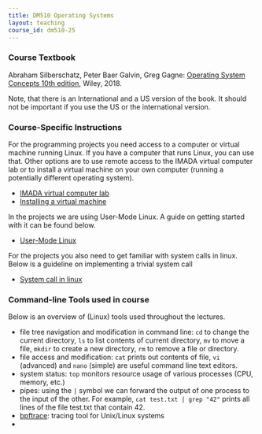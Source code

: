 ```yaml
---
title: DM510 Operating Systems
layout: teaching
course_id: dm510-25
---
```


### Course Textbook

Abraham Silberschatz, Peter Baer Galvin, Greg Gagne: [Operating System Concepts 10th edition](https://codex.cs.yale.edu/avi/os-book/OS10/index.html), Wiley, 2018.

Note, that there is an International and a US version of the book. It should not be important if you use the US or the international version.

### Course-Specific Instructions

For the programming projects you need access to a computer or virtual machine running Linux. If you have a computer that runs Linux, you can use that. Other options are to use remote access to the IMADA virtual computer lab or to install a virtual machine on your own computer (running a potentially different operating system).
- [IMADA virtual computer lab](lab)
- [Installing a virtual machine](vm)

In the projects we are using User-Mode Linux. A guide on getting started with it can be found below.
- [User-Mode Linux](uml)

For the projects you also need to get familiar with system calls in linux. Below is a guideline on implementing a trivial system call
- [System call in linux](syscall)

### Command-line Tools used in course
Below is an overview of (Linux) tools used throughout the lectures.

- file tree navigation and modification in command line: `cd` to change the current directory, `ls` to list contents of current directory, `mv` to move a file, `mkdir` to create a new directory, `rm` to remove a file or directory.
- file access and modification: `cat` prints out contents of file, `vi` (advanced) and `nano` (simple) are useful command line text editors.
- system status: `top` monitors resource usage of various processes (CPU, memory, etc.)
- pipes: using the `|` symbol we can forward the output of one process to the input of the other. For example, `cat test.txt | grep "42"` prints all lines of the file test.txt that contain 42.
- [bpftrace](bpftrace): tracing tool for Unix/Linux systems
- 
